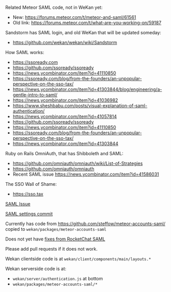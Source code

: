 Related Meteor SAML code, not in WeKan yet: 

- New: https://forums.meteor.com/t/meteor-and-saml/61561
- Old link: https://forums.meteor.com/t/what-are-you-working-on/59187

Sandstorm has SAML login, and old WeKan that will be updated someday:

- https://github.com/wekan/wekan/wiki/Sandstorm

How SAML works:

- https://ssoready.com
- https://github.com/ssoready/ssoready
- https://news.ycombinator.com/item?id=41110850
- https://ssoready.com/blog/from-the-founders/an-unpopular-perspective-on-the-sso-tax/
- https://news.ycombinator.com/item?id=41303844/blog/engineering/a-gentle-intro-to-saml/
- https://news.ycombinator.com/item?id=41036982
- https://www.sheshbabu.com/posts/visual-explanation-of-saml-authentication/
- https://news.ycombinator.com/item?id=41057814
- https://github.com/ssoready/ssoready
- https://news.ycombinator.com/item?id=41110850
- https://ssoready.com/blog/from-the-founders/an-unpopular-perspective-on-the-sso-tax/
- https://news.ycombinator.com/item?id=41303844

Ruby on Rails OmniAuth, that has Shibboleth and SAML:

- https://github.com/omniauth/omniauth/wiki/List-of-Strategies
- https://github.com/omniauth/omniauth
- Recent SAML issue https://news.ycombinator.com/item?id=41586031

The SSO Wall of Shame:

- https://sso.tax

[SAML Issue](https://github.com/wekan/wekan/issues/708)

[SAML settings commit](https://github.com/wekan/wekan/commit/214c86cc22f4c721a79ec0a4a4f3bbd90d673f93)

Currently has code from https://github.com/steffow/meteor-accounts-saml/ copied to `wekan/packages/meteor-accounts-saml`

Does not yet have [fixes from RocketChat SAML](https://github.com/RocketChat/Rocket.Chat/tree/develop/app/meteor-accounts-saml)

Please add pull requests if it does not work.

Wekan clientside code is at `wekan/client/components/main/layouts.*`

Wekan serverside code is at:
- `wekan/server/authentication.js` at bottom
- `wekan/packages/meteor-accounts-saml/*`